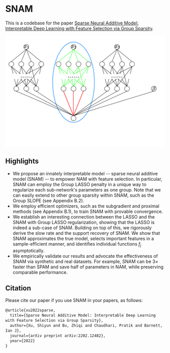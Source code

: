 # SNAM
This is a codebase for the paper [Sparse Neural Additive Model: Interpretable Deep Learning with Feature Selection via Group Sparsity](https://arxiv.org/pdf/2202.12482.pdf).
<p align="center">
  <img width="600" height="350" src="./assets/SNAM_architecture.pdf">
</p>

## Highlights
* We propose an innately interpretable model -- sparse neural additive model (SNAM) -- to empower NAM with feature selection. In particular, SNAM can employ the Group LASSO penalty in a unique way to regularize each sub-network's parameters as one group. Note that we can easily extend to other group sparsity within SNAM, such as the Group SLOPE (see Appendix B.2).
* We employ efficient optimizers, such as the subgradient and proximal methods (see Appendix B.1), to train SNAM with provable convergence.
* We establish an interesting connection between the LASSO and the SNAM with Group LASSO regularization, showing that the LASSO is indeed a sub-case of SNAM. Building on top of this, we rigorously derive the slow rate and the support recovery of SNAM. We show that SNAM approximates the true model, selects important features in a sample-efficient manner, and identifies individual functions $f_j$ asymptotically.
* We empirically validate our results and advocate the effectiveness of SNAM via synthetic and real datasets. For example, SNAM can be $3 \times$ faster than SPAM and save half of parameters in NAM, while preserving comparable performance.

## Citation
Please cite our paper if you use SNAM in your papers, as follows:
```
@article{xu2022sparse,
  title={Sparse Neural Additive Model: Interpretable Deep Learning with Feature Selection via Group Sparsity},
  author={Xu, Shiyun and Bu, Zhiqi and Chaudhari, Pratik and Barnett, Ian J},
  journal={arXiv preprint arXiv:2202.12482},
  year={2022}
}
```
